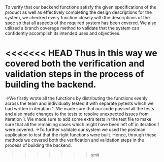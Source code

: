 To verify that our backend functions satisfy the given specifications of the product as well as effectively completing the design descriptions for the system, we checked every function closely with the descriptions of the spec so that all aspects of the required system has been covered. We also utilized a branch coverage method to validate that the system can confidently accomplish its intended uses and objectives.

<<<<<<< HEAD
Thus in this way we covered both the verification and validation steps in the process of building the backend.
=======
->We firstly wrote all the functions by distributing the functions evenly across the team and individually tested it with separate pytests which we had written in iteration 1. We made sure that our code passed all the tests and also made changes to the tests to resolve unexpected issues from iteration 1. We made sure to add some extra tests in the test file to make sure that all the remaining cases which might have been left off in iteration 1 were covered.
->To further validate our system we used the postman application to test that the right functions were built.
Hence, through these methods we covered both the verification and validation steps in the process of building the backend.
>>>>>>> smit
